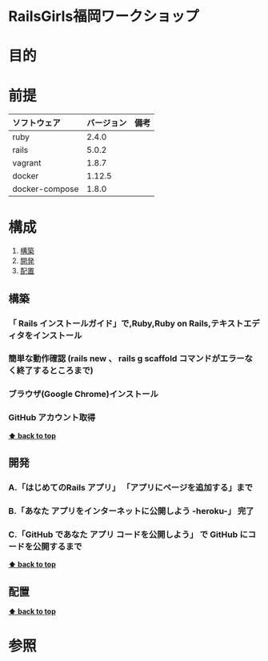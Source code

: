 RailsGirls福岡ワークショップ
===================

# 目的 #

# 前提 #
| ソフトウェア   | バージョン   | 備考        |
|:---------------|:-------------|:------------|
| ruby           |2.4.0    |             |
| rails          |5.0.2    |             |
| vagrant        |1.8.7    |             |
| docker         |1.12.5    |             |
| docker-compose |1.8.0    |             |

# 構成 #
1. [構築](#構築)
1. [開発](#開発)
1. [配置](#配置)

## 構築
### 「 Rails インストールガイド」で,Ruby,Ruby on Rails,テキストエディタをインストール

### 簡単な動作確認 (rails new 、 rails g scaffold コマンドがエラーなく終了するところまで)

### ブラウザ(Google Chrome)インストール

### GitHub アカウント取得
**[⬆ back to top](#構成)**

## 開発
### A.「はじめてのRails アプリ」 「アプリにページを追加する」まで

### B.「あなた アプリをインターネットに公開しよう -heroku-」 完了

### C.「GitHub であなた アプリ コードを公開しよう」 で GitHub にコードを公開するまで
**[⬆ back to top](#構成)**

## 配置
**[⬆ back to top](#構成)**

# 参照 #
